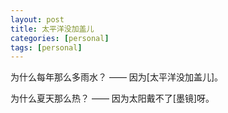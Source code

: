 ```yaml
---
layout: post
title: 太平洋没加盖儿
categories: [personal]
tags: [personal]
---
```


为什么每年那么多雨水？ ——  因为[太平洋没加盖儿]。

为什么夏天那么热？  —— 因为太阳戴不了[墨镜]呀。
